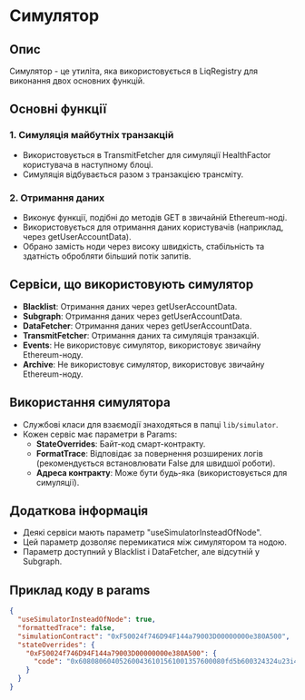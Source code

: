 # Симулятор

## Опис
Симулятор - це утиліта, яка використовується в LiqRegistry для виконання двох основних функцій.

## Основні функції

### 1. Симуляція майбутніх транзакцій
- Використовується в TransmitFetcher для симуляції HealthFactor користувача в наступному блоці.
- Симуляція відбувається разом з транзакцією трансміту.

### 2. Отримання даних
- Виконує функції, подібні до методів GET в звичайній Ethereum-ноді.
- Використовується для отримання даних користувачів (наприклад, через getUserAccountData).
- Обрано замість ноди через високу швидкість, стабільність та здатність обробляти більший потік запитів.

## Сервіси, що використовують симулятор

- **Blacklist**: Отримання даних через getUserAccountData.
- **Subgraph**: Отримання даних через getUserAccountData.
- **DataFetcher**: Отримання даних через getUserAccountData.
- **TransmitFetcher**: Отримання даних та симуляція транзакцій.
- **Events**: Не використовує симулятор, використовує звичайну Ethereum-ноду.
- **Archive**: Не використовує симулятор, використовує звичайну Ethereum-ноду.

## Використання симулятора

- Службові класи для взаємодії знаходяться в папці `lib/simulator`.
- Кожен сервіс має параметри в Params:
  - **StateOverrides**: Байт-код смарт-контракту.
  - **FormatTrace**: Відповідає за повернення розширених логів (рекомендується встановлювати False для швидшої роботи).
  - **Адреса контракту**: Може бути будь-яка (використовується для симуляції).

## Додаткова інформація

- Деякі сервіси мають параметр "useSimulatorInsteadOfNode".
- Цей параметр дозволяє перемикатися між симулятором та нодою.
- Параметр доступний у Blacklist і DataFetcher, але відсутній у Subgraph.

## Приклад коду в params

```json
{
  "useSimulatorInsteadOfNode": true,
  "formattedTrace": false,
  "simulationContract": "0xF50024f746D94F144a79003D00000000e380A500",
  "stateOverrides": {
    "0xF50024f746D94F144a79003D00000000e380A500": {
      "code": "0x608080604052600436101561001357600080fd5b600324324u23i40x60808060405260043610156100135..." // big hex data
    }
  }
}
```